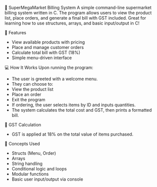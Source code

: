 🛒 SuperMegaMarket Billing System
A simple command-line supermarket billing system written in C. The program allows users to view the product list, place orders, and generate a final bill with GST included. Great for learning how to use structures, arrays, and basic input/output in C!


📌 Features
- View available products with pricing
- Place and manage customer orders
- Calculate total bill with GST (18%)
- Simple menu-driven interface


💻 How It Works
Upon running the program:
- The user is greeted with a welcome menu.
- They can choose to:
- View the product list
- Place an order
- Exit the program
- If ordering, the user selects items by ID and inputs quantities.
- The system calculates the total cost and GST, then prints a formatted bill.


🧮 GST Calculation
- GST is applied at 18% on the total value of items purchased.


🧠 Concepts Used
- Structs (Menu, Order)
- Arrays
- String handling
- Conditional logic and loops
- Modular functions
- Basic user input/output via console



